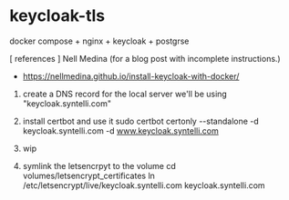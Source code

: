 # keycloak-tls
docker compose + nginx + keycloak + postgrse


[ references ]
Nell Medina (for a blog post with incomplete instructions.)
- https://nellmedina.github.io/install-keycloak-with-docker/


1. create a DNS record for the local server
we'll be using "keycloak.syntelli.com"

2. install certbot and use it
sudo certbot certonly --standalone -d keycloak.syntelli.com -d www.keycloak.syntelli.com

3. wip

3. symlink the letsencrpyt to the volume
cd volumes/letsencrypt_certificates
ln /etc/letsencrypt/live/keycloak.syntelli.com keycloak.syntelli.com